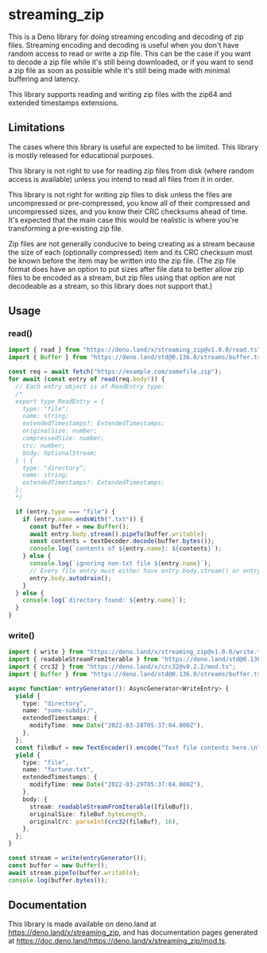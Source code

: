 # streaming_zip

This is a Deno library for doing streaming encoding and decoding of zip files.
Streaming encoding and decoding is useful when you don't have random access to
read or write a zip file. This can be the case if you want to decode a zip file
while it's still being downloaded, or if you want to send a zip file as soon as
possible while it's still being made with minimal buffering and latency.

This library supports reading and writing zip files with the zip64 and extended
timestamps extensions.

## Limitations

The cases where this library is useful are expected to be limited. This library
is mostly released for educational purposes.

This library is not right to use for reading zip files from disk (where random
access is available) unless you intend to read all files from it in order.

This library is not right for writing zip files to disk unless the files are
uncompressed or pre-compressed, you know all of their compressed and
uncompressed sizes, and you know their CRC checksums ahead of time. It's
expected that the main case this would be realistic is where you're transforming
a pre-existing zip file.

Zip files are not generally conducive to being creating as a stream because the
size of each (optionally compressed) item and its CRC checksum must be known
before the item may be written into the zip file. (The zip file format does have
an option to put sizes after file data to better allow zip files to be encoded
as a stream, but zip files using that option are not decodeable as a stream, so
this library does not support that.)

## Usage

### read()

```ts
import { read } from "https://deno.land/x/streaming_zip@v1.0.0/read.ts";
import { Buffer } from "https://deno.land/std@0.136.0/streams/buffer.ts";

const req = await fetch("https://example.com/somefile.zip");
for await (const entry of read(req.body!)) {
  // Each entry object is of ReadEntry type:
  /*
  export type ReadEntry = {
    type: "file";
    name: string;
    extendedTimestamps?: ExtendedTimestamps;
    originalSize: number;
    compressedSize: number;
    crc: number;
    body: OptionalStream;
  } | {
    type: "directory";
    name: string;
    extendedTimestamps?: ExtendedTimestamps;
  };
  */

  if (entry.type === "file") {
    if (entry.name.endsWith(".txt")) {
      const buffer = new Buffer();
      await entry.body.stream().pipeTo(buffer.writable);
      const contents = textDecoder.decode(buffer.bytes());
      console.log(`contents of ${entry.name}: ${contents}`);
    } else {
      console.log(`ignoring non-txt file ${entry.name}`);
      // Every file entry must either have entry.body.stream() or entry.body.autodrain() called.
      entry.body.autodrain();
    }
  } else {
    console.log(`directory found: ${entry.name}`);
  }
}
```

### write()

```ts
import { write } from "https://deno.land/x/streaming_zip@v1.0.0/write.ts";
import { readableStreamFromIterable } from "https://deno.land/std@0.136.0/streams/conversion.ts";
import { crc32 } from "https://deno.land/x/crc32@v0.2.2/mod.ts";
import { Buffer } from "https://deno.land/std@0.136.0/streams/buffer.ts";

async function* entryGenerator(): AsyncGenerator<WriteEntry> {
  yield {
    type: "directory",
    name: "some-subdir/",
    extendedTimestamps: {
      modifyTime: new Date("2022-03-28T05:37:04.000Z"),
    },
  };
  const fileBuf = new TextEncoder().encode("Text file contents here.\n");
  yield {
    type: "file",
    name: "fortune.txt",
    extendedTimestamps: {
      modifyTime: new Date("2022-03-29T05:37:04.000Z"),
    },
    body: {
      stream: readableStreamFromIterable([fileBuf]),
      originalSize: fileBuf.byteLength,
      originalCrc: parseInt(crc32(fileBuf), 16),
    },
  };
}

const stream = write(entryGenerator());
const buffer = new Buffer();
await stream.pipeTo(buffer.writable);
console.log(buffer.bytes());
```

## Documentation

This library is made available on deno.land at
https://deno.land/x/streaming_zip, and has documentation pages generated at
https://doc.deno.land/https://deno.land/x/streaming_zip/mod.ts.
